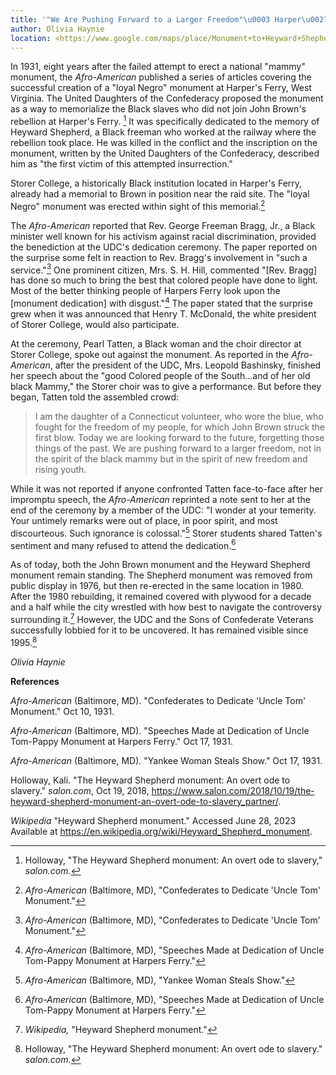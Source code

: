 ```yaml
---
title: '"We Are Pushing Forward to a Larger Freedom"\u0003 Harper\u0027s Ferry Monument to "Loyal Negroes"'
author: Olivia Haynie
location: <https://www.google.com/maps/place/Monument+to+Heyward+Shepherd/@39.3213322,-77.7402773,15z/data=!4m10!1m2!2m1!1sharpers+ferry+loyal+negroes+monument!3m6!1s0x89b61d967d5aa3ed:0xe810d2113e941a1b!8m2!3d39.3233007!4d-77.7300489!15sCiRoYXJwZXJzIGZlcnJ5IGxveWFsIG5lZ3JvZXMgbW9udW1lbnSSARNoaXN0b3JpY2FsX2xhbmRtYXJr4AEA!16s%2Fg%2F11f_4l2dqy?entry=ttu>
---
```

In 1931, eight years after the failed attempt to erect a national
"mammy" monument, the *Afro-American* published a series of articles
covering the successful creation of a "loyal Negro" monument at Harper's
Ferry, West Virginia. The United Daughters of the Confederacy proposed
the monument as a way to memorialize the Black slaves who did not join
John Brown's rebellion at Harper's Ferry. [^1] It was specifically
dedicated to the memory of Heyward Shepherd, a Black freeman who worked
at the railway where the rebellion took place. He was killed in the
conflict and the inscription on the monument, written by the United
Daughters of the Confederacy, described him as "the first victim of this
attempted insurrection."

Storer College, a historically Black institution located in Harper's
Ferry, already had a memorial to Brown in position near the raid site.
The "loyal Negro" monument was erected within sight of this
memorial.[^2]

The *Afro-American* reported that Rev. George Freeman Bragg, Jr., a
Black minister well known for his activism against racial
discrimination, provided the benediction at the UDC's dedication
ceremony. The paper reported on the surprise some felt in reaction to
Rev. Bragg's involvement in "such a service."[^3] One prominent citizen,
Mrs. S. H. Hill, commented "\[Rev. Bragg\] has done so much to bring the
best that colored people have done to light. Most of the better thinking
people of Harpers Ferry look upon the \[monument dedication\] with
disgust."[^4] The paper stated that the surprise grew when it was
announced that Henry T. McDonald, the white president of Storer College,
would also participate.

At the ceremony, Pearl Tatten, a Black woman and the choir director at
Storer College, spoke out against the monument. As reported in the
*Afro-American*, after the president of the UDC, Mrs. Leopold Bashinsky,
finished her speech about the "good Colored people of the South...and of
her old black Mammy," the Storer choir was to give a performance. But
before they began, Tatten told the assembled crowd:

> I am the daughter of a Connecticut volunteer, who wore the blue, who
> fought for the freedom of my people, for which John Brown struck the
> first blow. Today we are looking forward to the future, forgetting
> those things of the past. We are pushing forward to a larger freedom,
> not in the spirit of the black mammy but in the spirit of new freedom
> and rising youth.

While it was not reported if anyone confronted Tatten face-to-face after
her impromptu speech, the *Afro-American* reprinted a note sent to her
at the end of the ceremony by a member of the UDC: "I wonder at your
temerity. Your untimely remarks were out of place, in poor spirit, and
most discourteous. Such ignorance is colossal."[^5] Storer students
shared Tatten's sentiment and many refused to attend the dedication.[^6]

As of today, both the John Brown monument and the Heyward Shepherd
monument remain standing. The Shepherd monument was removed from public
display in 1976, but then re-erected in the same location in 1980. After
the 1980 rebuilding, it remained covered with plywood for a decade and a
half while the city wrestled with how best to navigate the controversy
surrounding it.[^7] However, the UDC and the Sons of Confederate
Veterans successfully lobbied for it to be uncovered. It has remained
visible since 1995.[^8]

*Olivia Haynie*

**References**

*Afro-American* (Baltimore, MD). "Confederates to Dedicate 'Uncle Tom'
Monument." Oct 10, 1931.

*Afro-American* (Baltimore, MD). "Speeches Made at Dedication of Uncle
Tom-Pappy Monument at Harpers Ferry." Oct 17, 1931.

*Afro-American* (Baltimore, MD). "Yankee Woman Steals Show." Oct 17,
1931.

Holloway, Kali. "The Heyward Shepherd monument: An overt ode to
slavery." *salon.com*, Oct 19, 2018,
<https://www.salon.com/2018/10/19/the-heyward-shepherd-monument-an-overt-ode-to-slavery_partner/>.

*Wikipedia* "Heyward Shepherd monument." Accessed June 28, 2023
Available at https://en.wikipedia.org/wiki/Heyward_Shepherd_monument.

[^1]: Holloway, "The Heyward Shepherd monument: An overt ode to
    slavery," *salon.com*.

[^2]: *Afro-American* (Baltimore, MD), "Confederates to Dedicate 'Uncle
    Tom' Monument."

[^3]: *Afro-American* (Baltimore, MD), "Confederates to Dedicate 'Uncle
    Tom' Monument."

[^4]: *Afro-American* (Baltimore, MD), "Speeches Made at Dedication of
    Uncle Tom-Pappy Monument at Harpers Ferry."

[^5]: *Afro-American* (Baltimore, MD), "Yankee Woman Steals Show."

[^6]: *Afro-American* (Baltimore, MD), "Speeches Made at Dedication of
    Uncle Tom-Pappy Monument at Harpers Ferry."

[^7]: *Wikipedia,* "Heyward Shepherd monument."

[^8]: Holloway, "The Heyward Shepherd monument: An overt ode to
    slavery." *salon.com*.
